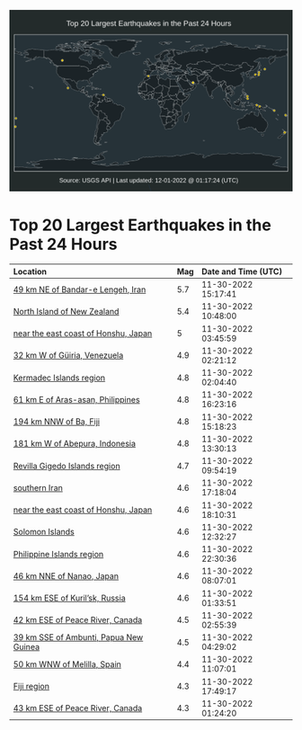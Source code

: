![Map](./map.png)

# Top 20 Largest Earthquakes in the Past 24 Hours

| Location | Mag | Date and Time (UTC) |
|:---|:---|:---|
| [49 km NE of Bandar-e Lengeh, Iran](https://earthquake.usgs.gov/earthquakes/eventpage/us6000j5sn) | 5.7 | 11-30-2022 15:17:41 |
| [North Island of New Zealand](https://earthquake.usgs.gov/earthquakes/eventpage/us6000j5r4) | 5.4 | 11-30-2022 10:48:00 |
| [near the east coast of Honshu, Japan](https://earthquake.usgs.gov/earthquakes/eventpage/us6000j5pc) | 5 | 11-30-2022 03:45:59 |
| [32 km W of Güiria, Venezuela](https://earthquake.usgs.gov/earthquakes/eventpage/us6000j5ns) | 4.9 | 11-30-2022 02:21:12 |
| [Kermadec Islands region](https://earthquake.usgs.gov/earthquakes/eventpage/us6000j5np) | 4.8 | 11-30-2022 02:04:40 |
| [61 km E of Aras-asan, Philippines](https://earthquake.usgs.gov/earthquakes/eventpage/us6000j5sz) | 4.8 | 11-30-2022 16:23:16 |
| [194 km NNW of Ba, Fiji](https://earthquake.usgs.gov/earthquakes/eventpage/us6000j5sp) | 4.8 | 11-30-2022 15:18:23 |
| [181 km W of Abepura, Indonesia](https://earthquake.usgs.gov/earthquakes/eventpage/us6000j5s1) | 4.8 | 11-30-2022 13:30:13 |
| [Revilla Gigedo Islands region](https://earthquake.usgs.gov/earthquakes/eventpage/us6000j5qu) | 4.7 | 11-30-2022 09:54:19 |
| [southern Iran](https://earthquake.usgs.gov/earthquakes/eventpage/us6000j5ua) | 4.6 | 11-30-2022 17:18:04 |
| [near the east coast of Honshu, Japan](https://earthquake.usgs.gov/earthquakes/eventpage/us6000j5ui) | 4.6 | 11-30-2022 18:10:31 |
| [Solomon Islands](https://earthquake.usgs.gov/earthquakes/eventpage/us6000j5rq) | 4.6 | 11-30-2022 12:32:27 |
| [Philippine Islands region](https://earthquake.usgs.gov/earthquakes/eventpage/us6000j5w0) | 4.6 | 11-30-2022 22:30:36 |
| [46 km NNE of Nanao, Japan](https://earthquake.usgs.gov/earthquakes/eventpage/us6000j5qe) | 4.6 | 11-30-2022 08:07:01 |
| [154 km ESE of Kuril’sk, Russia](https://earthquake.usgs.gov/earthquakes/eventpage/us6000j5ni) | 4.6 | 11-30-2022 01:33:51 |
| [42 km ESE of Peace River, Canada](https://earthquake.usgs.gov/earthquakes/eventpage/us6000j5p3) | 4.5 | 11-30-2022 02:55:39 |
| [39 km SSE of Ambunti, Papua New Guinea](https://earthquake.usgs.gov/earthquakes/eventpage/us6000j5pi) | 4.5 | 11-30-2022 04:29:02 |
| [50 km WNW of Melilla, Spain](https://earthquake.usgs.gov/earthquakes/eventpage/us6000j5r8) | 4.4 | 11-30-2022 11:07:01 |
| [Fiji region](https://earthquake.usgs.gov/earthquakes/eventpage/us6000j5uw) | 4.3 | 11-30-2022 17:49:17 |
| [43 km ESE of Peace River, Canada](https://earthquake.usgs.gov/earthquakes/eventpage/us6000j5ne) | 4.3 | 11-30-2022 01:24:20 |
